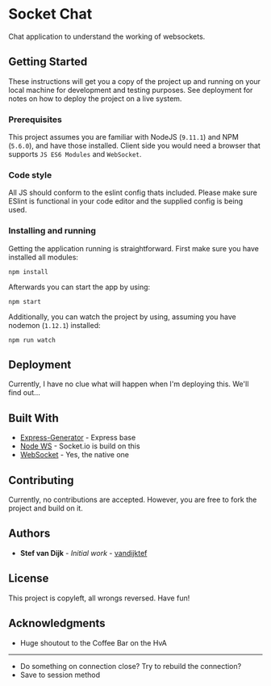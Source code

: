 # Socket Chat
Chat application to understand the working of websockets.

## Getting Started
These instructions will get you a copy of the project up and running on your local machine for development and testing purposes. See deployment for notes on how to deploy the project on a live system.

### Prerequisites
This project assumes you are familiar with NodeJS (`9.11.1`) and NPM (`5.6.0`), and have those installed. Client side you would need a browser that supports `JS ES6 Modules` and `WebSocket`.

### Code style
All JS should conform to the eslint config thats included. Please make sure ESlint is functional in your code editor and the supplied config is being used.

### Installing and running
Getting the application running is straightforward. First make sure you have installed all modules:
```
npm install
```

Afterwards you can start the app by using:
```
npm start
```

Additionally, you can watch the project by using, assuming you have nodemon (`1.12.1`) installed:
```
npm run watch
```

## Deployment
Currently, I have no clue what will happen when I'm deploying this. We'll find out...

## Built With
* [Express-Generator](https://www.npmjs.com/package/express-generator) - Express base
* [Node WS](https://github.com/websockets/ws) - Socket.io is build on this
* [WebSocket](https://html.spec.whatwg.org/multipage/web-sockets.html) - Yes, the native one

## Contributing
Currently, no contributions are accepted. However, you are free to fork the project and build on it.

## Authors
* **Stef van Dijk** - *Initial work* - [vandijktef](https://github.com/vandijkstef)

## License
This project is copyleft, all wrongs reversed. Have fun!

## Acknowledgments
* Huge shoutout to the Coffee Bar on the HvA

---

* Do something on connection close? Try to rebuild the connection?
* Save to session method
